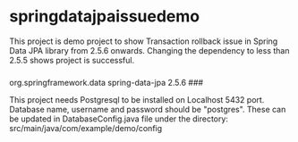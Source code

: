 # springdatajpaissuedemo


This project is demo project to show Transaction rollback issue in Spring Data JPA library from 2.5.6 onwards. Changing the dependency to less than 2.5.5 shows project is successful.

###
<dependency>
            <groupId>org.springframework.data</groupId>
            <artifactId>spring-data-jpa</artifactId>
            <version>2.5.6</version>
        </dependency>
 ###       
        
        
        
        
This project needs Postgresql to be installed on Localhost 5432 port. Database name, username and password should be "postgres". These can be updated in DatabaseConfig.java file under the directory: src/main/java/com/example/demo/config 
        
        
